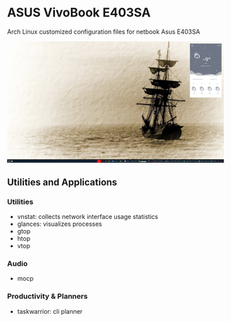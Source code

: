 # ASUS VivoBook E403SA
Arch Linux customized configuration files for netbook Asus E403SA

![alt text](/Screenshot_2018-Feb-07_17:43:12.png "Arch Linux on Asus E403SA")

## Utilities and Applications
### Utilities
- vnstat: collects network interface usage statistics
- glances: visualizes processes
- gtop
- htop
- vtop
### Audio
- mocp
### Productivity & Planners
- taskwarrior: cli planner
